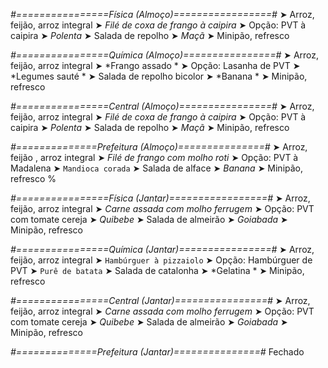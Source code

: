 
*#================Física (Almoço)=================#*
➤ Arroz, feijão, arroz integral
➤ *Filé de coxa de frango à caipira*
➤ Opção: PVT à caipira
➤ *Polenta*
➤ Salada de repolho
➤ *Maçã*
➤ Minipão, refresco

*#================Química (Almoço)================#*
➤ Arroz, feijão, arroz integral
➤ *Frango assado *
➤ Opção: Lasanha de PVT
➤ *Legumes sauté *
➤ Salada de repolho bicolor 
➤ *Banana *
➤ Minipão, refresco

*#================Central (Almoço)================#*
➤ Arroz, feijão, arroz integral
➤ *Filé de coxa de frango à caipira*
➤ Opção: PVT à caipira
➤ *Polenta*
➤ Salada de repolho
➤ *Maçã*
➤ Minipão, refresco

*#==============Prefeitura (Almoço)===============#*
➤ Arroz, feijão , arroz integral
➤ *Filé de frango com molho roti*
➤ Opção: PVT à Madalena
➤ `Mandioca corada`
➤ Salada de alface
➤ *Banana*
➤ Minipão, refresco
%

*#================Física (Jantar)=================#*
➤ Arroz, feijão, arroz integral
➤ *Carne assada com molho ferrugem*
➤ Opção: PVT com tomate cereja
➤ *Quibebe*
➤ Salada de almeirão
➤ *Goiabada*
➤ Minipão, refresco

*#================Química (Jantar)================#*
➤ Arroz, feijão, arroz integral
➤ `Hambúrguer à pizzaiolo`
➤ Opção: Hambúrguer de PVT
➤ `Purê de batata`
➤ Salada de catalonha 
➤ *Gelatina *
➤ Minipão, refresco

*#================Central (Jantar)================#*
➤ Arroz, feijão, arroz integral
➤ *Carne assada com molho ferrugem*
➤ Opção: PVT com tomate cereja
➤ *Quibebe*
➤ Salada de almeirão
➤ *Goiabada*
➤ Minipão, refresco

*#==============Prefeitura (Jantar)===============#*
Fechado
